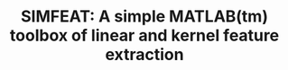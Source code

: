---
title: "SIMFEAT: A simple MATLAB(tm) toolbox of linear and kernel feature extraction"
img: "feat_extr2.webp"
image_alt: "SIMFEAT Toolbox Image"
link: "https://huggingface.co/datasets/isp-uv-es/Web_site_legacy/resolve/main/code/soft_rs/simfeat.zip"
description: |
  Toolbox for linear and kernel feature extraction, including PCA, MNF, CCA, PLS, OPLS, and kernel methods like KPCA, KMNF, KCCA, KPLS, KOPLS, and KECA.
references:
  - "Kernel multivariate analysis framework for supervised subspace learning: A tutorial on linear and kernel multivariate methods. Arenas-Garcia et al., IEEE Signal Processing Magazine, 30(4):16-29, 2013."
---